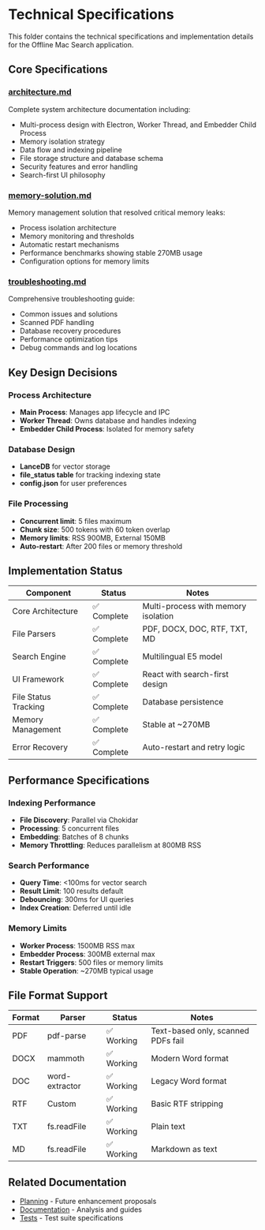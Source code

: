 # Technical Specifications

This folder contains the technical specifications and implementation details for the Offline Mac Search application.

## Core Specifications

### [architecture.md](./architecture.md)
Complete system architecture documentation including:
- Multi-process design with Electron, Worker Thread, and Embedder Child Process
- Memory isolation strategy
- Data flow and indexing pipeline
- File storage structure and database schema
- Security features and error handling
- Search-first UI philosophy

### [memory-solution.md](./memory-solution.md)
Memory management solution that resolved critical memory leaks:
- Process isolation architecture
- Memory monitoring and thresholds
- Automatic restart mechanisms
- Performance benchmarks showing stable 270MB usage
- Configuration options for memory limits

### [troubleshooting.md](./troubleshooting.md)
Comprehensive troubleshooting guide:
- Common issues and solutions
- Scanned PDF handling
- Database recovery procedures
- Performance optimization tips
- Debug commands and log locations

## Key Design Decisions

### Process Architecture
- **Main Process**: Manages app lifecycle and IPC
- **Worker Thread**: Owns database and handles indexing
- **Embedder Child Process**: Isolated for memory safety

### Database Design
- **LanceDB** for vector storage
- **file_status table** for tracking indexing state
- **config.json** for user preferences

### File Processing
- **Concurrent limit**: 5 files maximum
- **Chunk size**: 500 tokens with 60 token overlap
- **Memory limits**: RSS 900MB, External 150MB
- **Auto-restart**: After 200 files or memory threshold

## Implementation Status

| Component | Status | Notes |
|-----------|--------|-------|
| Core Architecture | ✅ Complete | Multi-process with memory isolation |
| File Parsers | ✅ Complete | PDF, DOCX, DOC, RTF, TXT, MD |
| Search Engine | ✅ Complete | Multilingual E5 model |
| UI Framework | ✅ Complete | React with search-first design |
| File Status Tracking | ✅ Complete | Database persistence |
| Memory Management | ✅ Complete | Stable at ~270MB |
| Error Recovery | ✅ Complete | Auto-restart and retry logic |

## Performance Specifications

### Indexing Performance
- **File Discovery**: Parallel via Chokidar
- **Processing**: 5 concurrent files
- **Embedding**: Batches of 8 chunks
- **Memory Throttling**: Reduces parallelism at 800MB RSS

### Search Performance
- **Query Time**: <100ms for vector search
- **Result Limit**: 100 results default
- **Debouncing**: 300ms for UI queries
- **Index Creation**: Deferred until idle

### Memory Limits
- **Worker Process**: 1500MB RSS max
- **Embedder Process**: 300MB external max
- **Restart Triggers**: 500 files or memory limits
- **Stable Operation**: ~270MB typical usage

## File Format Support

| Format | Parser | Status | Notes |
|--------|--------|--------|-------|
| PDF | pdf-parse | ✅ Working | Text-based only, scanned PDFs fail |
| DOCX | mammoth | ✅ Working | Modern Word format |
| DOC | word-extractor | ✅ Working | Legacy Word format |
| RTF | Custom | ✅ Working | Basic RTF stripping |
| TXT | fs.readFile | ✅ Working | Plain text |
| MD | fs.readFile | ✅ Working | Markdown as text |

## Related Documentation

- [Planning](../planning/) - Future enhancement proposals
- [Documentation](../docs/) - Analysis and guides
- [Tests](../tests/) - Test suite specifications